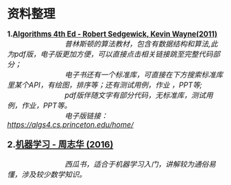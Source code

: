 # 资料整理
<big>**1.[Algorithms 4th Ed - Robert Sedgewick, Kevin Wayne(2011)](Algorithms_4th_Ed.pdf)**
<br>&emsp;&emsp;&emsp;&emsp;&emsp;&emsp;&emsp;&emsp;*普林斯顿的算法教材，包含有数据结构和算法,此为pdf版，电子版更加方便，可以直接点击相关链接跳至完整代码部分；*
<br>&emsp;&emsp;&emsp;&emsp;&emsp;&emsp;&emsp;&emsp;*电子书还有一个标准库，可直接在下方搜索标准库里某个API，有绘图，排序等；还有测试用例，作业 ，PPT等;*
<br>&emsp;&emsp;&emsp;&emsp;&emsp;&emsp;&emsp;&emsp;*pdf版伴随文字有部分代码，无标准库，测试用例，作业，PPT等。*
<br>&emsp;&emsp;&emsp;&emsp;&emsp;&emsp;&emsp;&emsp;*电子版链接：https://algs4.cs.princeton.edu/home/*  
<br><big>**2.[机器学习 - 周志华 (2016)](周志华-机器学习-9787302423287.pdf)**</big>  
<br>&emsp;&emsp;&emsp;&emsp;&emsp;&emsp;&emsp;&emsp;*西瓜书，适合于机器学习入门，讲解较为通俗易懂，涉及较少数学知识。*  
